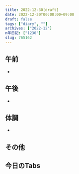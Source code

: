 ```yaml
---
title: 2022-12-30[draft]
date: 2022-12-30T00:00:00+09:00
draft: false
tags: ["diary", ""]
archives: ["2022-12"]
n年日記: ["1230"]
slug: 765162
---
```

## 午前
- 
## 午後
- 
## 体調
- 
## その他
## 今日のTabs